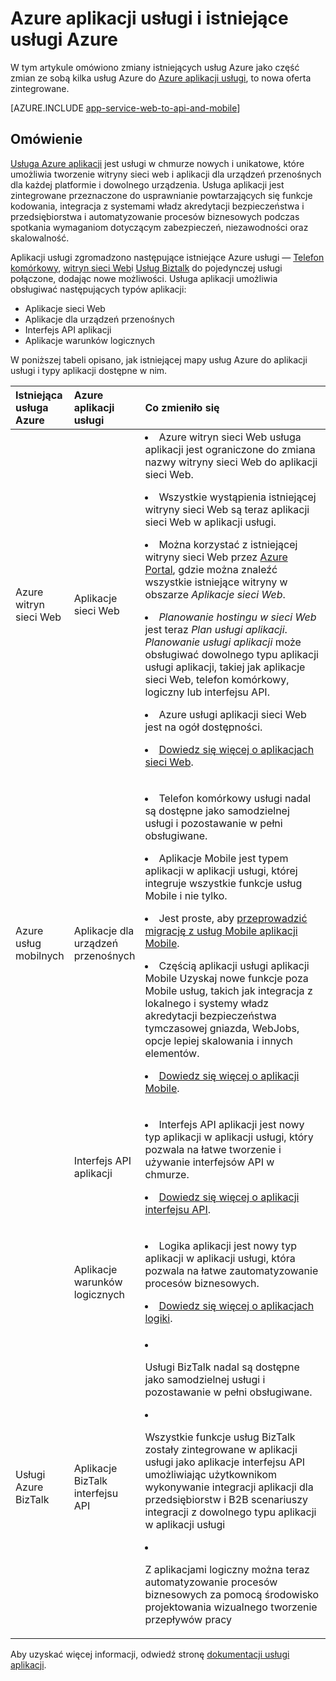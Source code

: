 <properties
    pageTitle="Usługa Azure aplikacjami i ich wpływu na istniejące usługi Azure"
    description="W tym artykule wyjaśniono, jak nowej usługi Azure w aplikacji i jego funkcji wpływ na istniejące usługi platformy Azure."
    services="app-service"
    documentationCenter=""
    authors="yochay"
    manager="nirma"
    editor=""/>

<tags
    ms.service="app-service"
    ms.workload="na"
    ms.tgt_pltfrm="na"
    ms.devlang="na"
    ms.topic="article"
    ms.date="02/12/2016"
    ms.author="yochayk"/>


# <a name="azure-app-service-and-existing-azure-services"></a>Azure aplikacji usługi i istniejące usługi Azure

W tym artykule omówiono zmiany istniejących usług Azure jako część zmian ze sobą kilka usług Azure do [Azure aplikacji usługi](https://azure.microsoft.com/services/app-service/), to nowa oferta zintegrowane.

[AZURE.INCLUDE [app-service-web-to-api-and-mobile](../../includes/app-service-web-to-api-and-mobile.md)]

## <a name="overview"></a>Omówienie

[Usługa Azure aplikacji](https://azure.microsoft.com/services/app-service/) jest usługi w chmurze nowych i unikatowe, które umożliwia tworzenie witryny sieci web i aplikacji dla urządzeń przenośnych dla każdej platformie i dowolnego urządzenia. Usługa aplikacji jest zintegrowane przeznaczone do usprawnianie powtarzających się funkcje kodowania, integracja z systemami władz akredytacji bezpieczeństwa i przedsiębiorstwa i automatyzowanie procesów biznesowych podczas spotkania wymaganiom dotyczącym zabezpieczeń, niezawodności oraz skalowalność.

Aplikacji usługi zgromadzono następujące istniejące Azure usługi — [Telefon komórkowy](https://azure.microsoft.com/services/mobile-services/), [witryn sieci Web](https://azure.microsoft.com/services/websites/)i [Usług Biztalk](https://azure.microsoft.com/services/biztalk-services/) do pojedynczej usługi połączone, dodając nowe możliwości.  Usługa aplikacji umożliwia obsługiwać następujących typów aplikacji:

-   Aplikacje sieci Web
-   Aplikacje dla urządzeń przenośnych
-   Interfejs API aplikacji
-   Aplikacje warunków logicznych

W poniższej tabeli opisano, jak istniejącej mapy usług Azure do aplikacji usługi i typy aplikacji dostępne w nim.

<table>
<thead>
<tr class="header">
<th align="left", style="width:10%">Istniejąca usługa Azure</th>
<th align="left", style="width:10%">Azure aplikacji usługi</th>
<th align="left", style="width:80%">Co zmieniło się</th>
</tr>
</thead>
<tbody>
<tr class="odd">
<td align="left">Azure witryn sieci Web</td>
<td align="left">Aplikacje sieci Web</td>
<td align="left"><li>Azure witryn sieci Web usługa aplikacji jest ograniczone do zmiana nazwy witryny sieci Web do aplikacji sieci Web.
<p><li>Wszystkie wystąpienia istniejącej witryny sieci Web są teraz aplikacji sieci Web w aplikacji usługi.</p>
<p><li>Można korzystać z istniejącej witryny sieci Web przez <a href="http://go.microsoft.com/fwlink/?LinkId=529715">Azure Portal</a>, gdzie można znaleźć wszystkie istniejące witryny w obszarze <em>Aplikacje sieci Web</em>.</p>
<p><li><em>Planowanie hostingu w sieci Web</em> jest teraz <em>Plan usługi aplikacji</em>. <em>Planowanie usługi aplikacji</em> może obsługiwać dowolnego typu aplikacji usługi aplikacji, takiej jak aplikacje sieci Web, telefon komórkowy, logiczny lub interfejsu API.</p>
<p><li>Azure usługi aplikacji sieci Web jest na ogół dostępności.</p>
<p><li><a href="http://azure.microsoft.com/services/app-service/web/">Dowiedz się więcej o aplikacjach sieci Web</a>.</p></td>
</tr>
<tr class="even">
<td align="left">Azure usług mobilnych</td>
<td align="left">Aplikacje dla urządzeń przenośnych</td>
<td align="left"><p><li>Telefon komórkowy usługi nadal są dostępne jako samodzielnej usługi i pozostawanie w pełni obsługiwane.</p>
<p><li>Aplikacje Mobile jest typem aplikacji w aplikacji usługi, której integruje wszystkie funkcje usług Mobile i nie tylko.</p>
<p><li>Jest proste, aby <a href="http://go.microsoft.com/fwlink/?LinkID=724279&clcid=0x409">przeprowadzić migrację z usług Mobile aplikacji Mobile</a>.</p>
<p><li>Częścią aplikacji usługi aplikacji Mobile Uzyskaj nowe funkcje poza Mobile usług, takich jak integracja z lokalnego i systemy władz akredytacji bezpieczeństwa tymczasowej gniazda, WebJobs, opcje lepiej skalowania i innych elementów.</p>
<p><li><a href="http://azure.microsoft.com/services/app-service/mobile/">Dowiedz się więcej o aplikacji Mobile</a>.</p>
</tr>
<tr class="odd">
<td align="left"></td>
<td align="left">Interfejs API aplikacji</td>
<td align="left">
<p><li>Interfejs API aplikacji jest nowy typ aplikacji w aplikacji usługi, który pozwala na łatwe tworzenie i używanie interfejsów API w chmurze.</p>
<p><li><a href="http://azure.microsoft.com/services/app-service/api/">Dowiedz się więcej o aplikacji interfejsu API</a>.</p></td>
</tr>
<tr class="even">
<td align="left"></td>
<td align="left">Aplikacje warunków logicznych</td>
<td align="left">
<p><li>Logika aplikacji jest nowy typ aplikacji w aplikacji usługi, która pozwala na łatwe zautomatyzowanie procesów biznesowych.</p>
<p><li><a href="http://azure.microsoft.com/services/app-service/logic/">Dowiedz się więcej o aplikacjach logiki</a>.</p></td>
</tr>
<tr class="odd">
<td align="left">Usługi Azure BizTalk</td>
<td align="left">Aplikacje BizTalk interfejsu API</td>
<td align="left">
<li><p>Usługi BizTalk nadal są dostępne jako samodzielnej usługi i pozostawanie w pełni obsługiwane.</p>
<li><p>Wszystkie funkcje usług BizTalk zostały zintegrowane w aplikacji usługi jako aplikacje interfejsu API umożliwiając użytkownikom wykonywanie integracji aplikacji dla przedsiębiorstw i B2B scenariuszy integracji z dowolnego typu aplikacji w aplikacji usługi</p>
<li><p>Z aplikacjami logiczny można teraz automatyzowanie procesów biznesowych za pomocą środowisko projektowania wizualnego tworzenie przepływów pracy</p></td>
</tr>
</tbody>
</table>

Aby uzyskać więcej informacji, odwiedź stronę [dokumentacji usługi aplikacji](https://azure.microsoft.com/documentation/services/app-service/).
